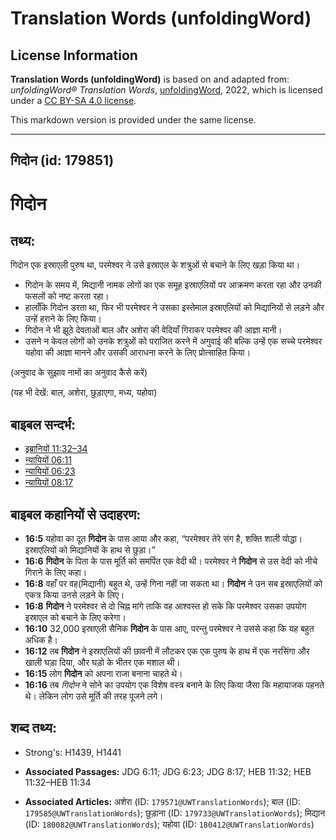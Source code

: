 # Translation Words (unfoldingWord)

## License Information

**Translation Words (unfoldingWord)** is based on and adapted from: _unfoldingWord® Translation Words_, [unfoldingWord](https://unfoldingword.org/utw), 2022, which is licensed under a [CC BY-SA 4.0 license](https://creativecommons.org/licenses/by-sa/4.0/legalcode.en).

This markdown version is provided under the same license.



--------------------------------

## गिदोन (id: 179851)

गिदोन
=====

तथ्य:
-----

गिदोन एक इस्राएली पुरुष था, परमेश्वर ने उसे इस्राएल के शत्रुओं से बचाने के लिए खड़ा किया था।

* गिदोन के समय में, मिद्यानी नामक लोगों का एक समूह इस्राएलियों पर आक्रमण करता रहा और उनकी फसलों को नष्ट करता रहा।
* हालाँकि गिदोन डरता था, फिर भी परमेश्वर ने उसका इस्तेमाल इस्राएलियों को मिद्यानियों से लड़ने और उन्हें हराने के लिए किया।
* गिदोन ने भी झूठे देवताओं बाल और अशेरा की वेदियाँ गिराकर परमेश्वर की आज्ञा मानी।
* उसने न केवल लोगों को उनके शत्रुओं को पराजित करने में अगुवाई की बल्कि उन्हें एक सच्चे परमेश्वर यहोवा की आज्ञा मानने और उसकी आराधना करने के लिए प्रोत्साहित किया।

(अनुवाद के सुझाव नामों का अनुवाद कैसे करें)

(यह भी देखें: बाल, अशेरा, छुड़ाएगा, मध्य, यहोवा)

बाइबल सन्दर्भ:
--------------

* [इब्रानियों 11:32–34](https://ref.ly/Heb11:32-Heb11:34)
* [न्यायियों 06:11](https://ref.ly/Judg6:11)
* [न्यायियों 06:23](https://ref.ly/Judg6:23)
* [न्यायियों 08:17](https://ref.ly/Judg8:17)

बाइबल कहानियों से उदाहरण:
-------------------------

* **16:5** यहोवा का दूत **गिदोन** के पास आया और कहा, “परमेश्वर तेरे संग है, शक्ति शाली योद्धा। इस्राएलियों को मिद्यानियों के हाथ से छुड़ा।”
* **16:6** **गिदोन** के पिता के पास मूर्ति को समर्पित एक वेदी थी। परमेश्वर ने **गिदोन** से उस वेदी को नीचे गिराने के लिए कहा।
* **16:8** वहाँ पर वह(मिद्यानी) बहुत थे, उन्हें गिना नहीं जा सकता था। **गिदोन** ने उन सब इस्राएलियों को एकत्र किया उनसे लड़ने के लिए।
* **16:8** **गिदोन** ने परमेश्वर से दो चिह्न मांगे ताकि वह आश्वस्त हो सके कि परमेश्वर उसका उपयोग इस्राएल को बचाने के लिए करेगा।
* **16:10** 32,000 इस्राएली सैनिक **गिदोन** के पास आए, परन्तु परमेश्वर ने उससे कहा कि यह बहुत अधिक है।
* **16:12** तब **गिदोन** ने इस्राएलियों की छावनी में लौटकर एक एक पुरुष के हाथ में एक नरसिंगा और खाली घड़ा दिया, और घड़ो के भीतर एक मशाल थी।
* **16:15** लोग **गिदोन** को अपना राजा बनाना चाहते थे।
* **16:16** तब *गिदोन* ने सोने का उपयोग एक विशेष वस्त्र बनाने के लिए किया जैसा कि महायाजक पहनते थे। लेकिन लोग उसे मूर्ति की तरह पूजने लगे।

शब्द तथ्य:
----------

* Strong's: H1439, H1441

* **Associated Passages:** JDG 6:11; JDG 6:23; JDG 8:17; HEB 11:32; HEB 11:32–HEB 11:34
* **Associated Articles:** अशेरा (ID: `179571@UWTranslationWords`); बाल (ID: `179585@UWTranslationWords`); छुड़ाना (ID: `179733@UWTranslationWords`); मिद्यान (ID: `180082@UWTranslationWords`); यहोवा (ID: `180412@UWTranslationWords`)

